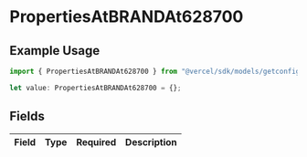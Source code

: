 # PropertiesAtBRANDAt628700

## Example Usage

```typescript
import { PropertiesAtBRANDAt628700 } from "@vercel/sdk/models/getconfigurationproductsop.js";

let value: PropertiesAtBRANDAt628700 = {};
```

## Fields

| Field       | Type        | Required    | Description |
| ----------- | ----------- | ----------- | ----------- |